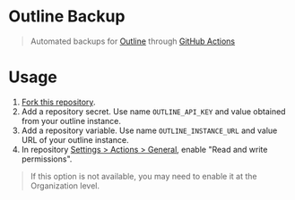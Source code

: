 # Outline Backup
> Automated backups for [Outline](https://www.getoutline.com/) through [GitHub Actions](https://docs.github.com/en/actions)

# Usage
1. [Fork this repository](https://github.com/zensharp/outline-backup/fork).
1. Add a repository secret. Use name `OUTLINE_API_KEY` and value obtained from your outline instance.
1. Add a repository variable. Use name `OUTLINE_INSTANCE_URL` and value URL of your outline instance.
1. In repository [Settings > Actions > General](https://github.com/zensharp/outline-backup/settings/actions), enable "Read and write permissions".

> If this option is not available, you may need to enable it at the Organization level.
